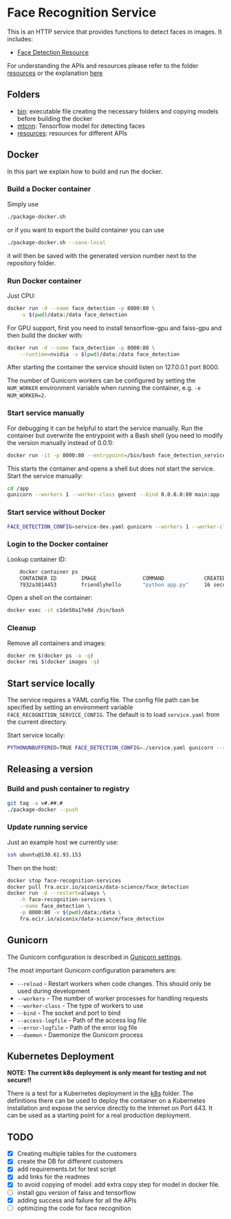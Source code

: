# Face Recognition Service

This is an HTTP service that provides functions to detect faces in images. It includes:

* [Face Detection Resource](resources/FaceDetectionResource.py)

For understanding the APIs and resources please refer to the folder [resources](resources) or the explanation [here](resources/README.md)

## Folders

* [bin](bin): executable file creating the necessary folders and copying models before building the docker
* [mtcnn](mtcc): Tensorflow model for detecting faces
* [resources](resources): resources for different APIs


## Docker

In this part we explain how to build and run the docker.

### Build a Docker container

Simply use

```bash
./package-docker.sh
```

or if you want to export the build container you can use

```bash
./package-docker.sh --save-local
```

it will then be saved with the generated version number next to the
repository folder.

### Run Docker container

Just CPU:

```bash
docker run -d --name face_detection -p 8000:80 \
    -v $(pwd)/data:/data face_detection
```

For GPU support, first you need to install tensorflow-gpu and faiss-gpu and then build the docker with:

```bash
docker run -d --name face_detection -p 8000:80 \
    --runtime=nvidia -v $(pwd)/data:/data face_detection
```

After starting the container the service should listen on 127.0.0.1 port 8000.

The number of Gunicorn workers can be configured by setting the `NUM_WORKER` environment variable when running the container, e.g. `-e NUM_WORKER=2`.

### Start service manually

For debugging it can be helpful to start the service manually. Run the container but overwrite the entrypoint with a Bash shell (you need to modify the version manually instead of 0.0.1):

```bash
docker run -it -p 8000:80 --entrypoint=/bin/bash face_detection_service:0.0.1
```

This starts the container and opens a shell but does not start the service. Start the service manually:

```bash
cd /app
gunicorn --workers 1 --worker-class gevent --bind 0.0.0.0:80 main:app
```

### Start service without Docker

```bash
FACE_DETECTION_CONFIG=service-dev.yaml gunicorn --workers 1 --worker-class gevent --bind 0.0.0.0:8000 main:app
```

### Login to the Docker container

Lookup container ID:

```bash
    docker container ps
    CONTAINER ID        IMAGE               COMMAND             CREATED             STATUS              PORTS                  NAMES
    7932a3814453        friendlyhello       "python app.py"     16 seconds ago      Up 15 seconds       0.0.0.0:4000->80/tcp   musing_robinson
```

Open a shell on the container:

```bash
docker exec -it c1de50a17e8d /bin/bash
```

### Cleanup

Remove all containers and images:

```bash
docker rm $(docker ps -a -q)
docker rmi $(docker images -q)
```

## Start service locally

The service requires a YAML config file. The config file path can be specified by setting an environment variable `FACE_RECOGNITION_SERVICE_CONFIG`. The default is to load `service.yaml` from the current directory.

Start service locally:

```bash
PYTHONUNBUFFERED=TRUE FACE_DETECTION_CONFIG=./service.yaml gunicorn --reload --workers 1 --worker-class gevent --bind 0.0.0.0:8080 main:app
```

## Releasing a version

### Build and push container to registry

```bash
git tag -a v#.##.#
./package-docker --push
```

### Update running service

Just an example host we currently use:

```bash
ssh ubuntu@130.61.93.153
```

Then on the host:

```bash
docker stop face-recognition-services
docker pull fra.ocir.io/aiconix/data-science/face_detection
docker run -d --restart=always \
    -h face-recognition-services \
    --name face_detection \
    -p 8000:80 -v $(pwd)/data:/data \
    fra.ocir.io/aiconix/data-science/face_detection
```

## Gunicorn

The Gunicorn configuration is described in [Gunicorn settings](http://docs.gunicorn.org/en/stable/settings.html).

The most important Gunicorn configuration parameters are:

* `--reload` - Restart workers when code changes. This should only be used during development
* `--workers` - The number of worker processes for handling requests
* `--worker-class` - The type of workers to use
* `--bind` - The socket and port to bind
* `--access-logfile` - Path of the access log file
* `--error-logfile` -  Path of the error log file
* `--daemon` - Daemonize the Gunicorn process

## Kubernetes Deployment

**NOTE: The current k8s deployment is only meant for testing and not
secure!!**

There is a test for a Kubernetes deployment in the [k8s](k8s) folder.
The definitions there can be used to deploy the container on a
Kubernetes installation and expose the service directly to the
Internet on Port 443. It can be used as a starting point for a real
production deployment.

## TODO

* [x] Creating multiple tables for the customers
* [x] create the DB for different customers
* [x] add requirements.txt for test script
* [x] add links for the readmes
* [x] to avoid copying of model: add extra copy step for model in docker file.
* [ ] install gpu version of faiss and tensorflow
* [x] adding success and failure for all the APIs
* [ ] optimizing the code for face recognition